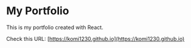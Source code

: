 # My Portfolio

This is my portfolio created with React.

Check this URL:
[https://komi1230.github.io](https://komi1230.github.io)